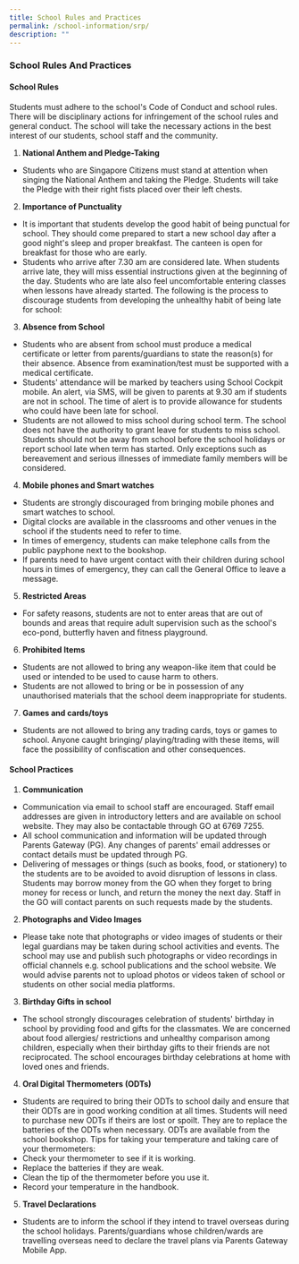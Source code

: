 ```yaml
---
title: School Rules and Practices
permalink: /school-information/srp/
description: ""
---
```

### School Rules And Practices

#### School Rules
Students must adhere to the school's Code of Conduct and school rules. There will be disciplinary actions for infringement of the school rules and general conduct. The school will take the necessary actions in the best interest of our students, school staff and the community. 

1. **National Anthem and Pledge-Taking**
* Students who are Singapore Citizens must stand at attention when singing the National Anthem and taking the Pledge. Students will take the Pledge with their right fists placed over their left chests.

2. **Importance of Punctuality**
* It is important that students develop the good habit of being punctual for school. They should come prepared to start a new school day after a good night's sleep and proper breakfast. The canteen is open for breakfast for those who are early.
* Students who arrive after 7.30 am are considered late. When students arrive late, they will miss essential instructions given at the beginning of the day. Students who are late also feel uncomfortable entering classes when lessons have already started. The following is the process to discourage students from developing the unhealthy habit of being late for school:

3. **Absence from School**<br>
* Students who are absent from school must produce a medical certificate or letter from parents/guardians to state the reason(s) for their absence. Absence from examination/test must be supported with a medical certificate.
* Students' attendance will be marked by teachers using School Cockpit mobile. An alert, via SMS, will be given to parents at 9.30 am if students are not in school. The time of alert is to provide allowance for students who could have been late for school.
* Students are not allowed to miss school during school term. The school does not have the authority to grant leave for students to miss school. Students should not be away from school before the school holidays or report school late when term has started. Only exceptions such as bereavement and serious illnesses of immediate family members will be considered.

4. **Mobile phones and Smart watches**
* Students are strongly discouraged from bringing mobile phones and smart watches to school.
* Digital clocks are available in the classrooms and other venues in the school if the students need to refer to time.
* In times of emergency, students can make telephone calls from the public payphone next to the bookshop.
* If parents need to have urgent contact with their children during school hours in times of emergency, they can call the General Office to leave a message.

5. **Restricted Areas**
* For safety reasons, students are not to enter areas that are out of bounds and areas that require adult supervision such as the school's eco-pond, butterfly haven and fitness playground.

6. **Prohibited Items**
* Students are not allowed to bring any weapon-like item that could be used or intended to be used to cause harm to others.
* Students are not allowed to bring or be in possession of any unauthorised materials that the school deem inappropriate for students.

7. **Games and cards/toys**
* Students are not allowed to bring any trading cards, toys or games to school. Anyone caught bringing/ playing/trading with these items, will face the possibility of confiscation and other consequences.

#### School Practices

1. **Communication**
* Communication via email to school staff are encouraged. Staff email addresses are given in introductory letters and are available on school website. They may also be contactable through GO at 6769 7255.
* All school communication and information will be updated through Parents Gateway (PG). Any changes of parents' email addresses or contact details must be updated through PG.
* Delivering of messages or things (such as books, food, or stationery) to the students are to be avoided to avoid disruption of lessons in class. Students may borrow money from the GO when they forget to bring money for recess or lunch, and return the money the next day. Staff in the GO will contact parents on such requests made by the students.

2. **Photographs and Video Images**
* Please take note that photographs or video images of students or their legal guardians may be taken during school activities and events. The school may use and publish such photographs or video recordings in official channels e.g. school publications and the school website. We would advise parents not to upload photos or videos taken of school or students on other social media platforms.

3. **Birthday Gifts in school**
* The school strongly discourages celebration of students' birthday in school by providing food and gifts for the classmates. We are concerned about food allergies/ restrictions and unhealthy comparison among children, especially when their birthday gifts to their friends are not reciprocated. The school encourages birthday celebrations at home with loved ones and friends.

4. **Oral Digital Thermometers (ODTs)**
* Students are required to bring their ODTs to school daily and ensure that their ODTs are in good working condition at all times. Students will need to purchase new ODTs if theirs are lost or spoilt. They are to replace the batteries of the ODTs when necessary. ODTs are available from the school bookshop.
Tips for taking your temperature and taking care of your thermometers:
* Check your thermometer to see if it is working.
* Replace the batteries if they are weak.
* Clean the tip of the thermometer before you use it.
* Record your temperature in the handbook.

5. **Travel Declarations**
* Students are to inform the school if they intend to travel overseas during the school holidays. Parents/guardians whose children/wards are travelling overseas need to declare the travel plans via Parents Gateway Mobile App.